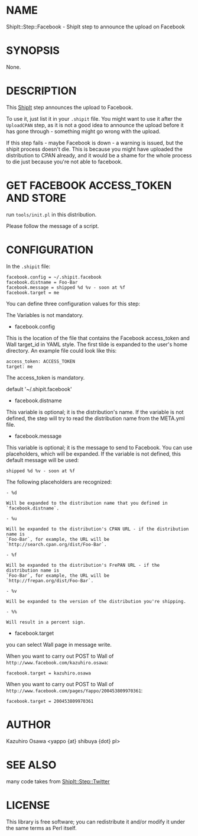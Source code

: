 # NAME

ShipIt::Step::Facebook - ShipIt step to announce the upload on Facebook

# SYNOPSIS

None.

# DESCRIPTION

This [ShipIt](http://search.cpan.org/perldoc?ShipIt) step announces the upload to Facebook.

To use it, just list it in your `.shipit` file. You might want to use it
after the `UploadCPAN` step, as it is not a good idea to announce the
upload before it has gone through - something might go wrong with the upload.

If this step fails - maybe Facebook is down - a warning is issued, but the
shipit process doesn't die. This is because you might have uploaded the
distribution to CPAN already, and it would be a shame for the whole process to
die just because you're not able to facebook.

# GET FACEBOOK ACCESS_TOKEN AND STORE

run `tools/init.pl` in this distribution.

Please follow the message of a script.

# CONFIGURATION

In the `.shipit` file:

    facebook.config = ~/.shipit.facebook
    facebook.distname = Foo-Bar
    facebook.message = shipped %d %v - soon at %f
    facebook.target = me

You can define three configuration values for this step:

The Variables is not mandatory.

- facebook.config

This is the location of the file that contains the Facebook access_token and
Wall target_id in YAML style. The first tilde is expanded to the user's home
directory. An example file could look like this:

    access_token: ACCESS_TOKEN
    target: me

The access_token is mandatory.



default '~/.shipit.facebook'

- facebook.distname

This variable is optional; it is the distribution's name. If the variable is
not defined, the step will try to read the distribution name from the META.yml
file.

- facebook.message

This variable is optional; it is the message to send to Facebook. You can use
placeholders, which will be expanded. If the variable is not defined, this
default message will be used:

    shipped %d %v - soon at %f

The following placeholders are recognized:

    - %d

    Will be expanded to the distribution name that you defined in
    `facebook.distname`.

    - %u

    Will be expanded to the distribution's CPAN URL - if the distribution name is
    `Foo-Bar`, for example, the URL will be
    `http://search.cpan.org/dist/Foo-Bar`.

    - %f

    Will be expanded to the distribution's FrePAN URL - if the distribution name is
    `Foo-Bar`, for example, the URL will be
    `http://frepan.org/dist/Foo-Bar`.

    - %v

    Will be expanded to the version of the distribution you're shipping.

    - %%

    Will result in a percent sign.

- facebook.target

you can select Wall page in message write.

When you want to carry out POST to Wall of `http://www.facebook.com/kazuhiro.osawa`:

    facebook.target = kazuhiro.osawa

When you want to carry out POST to Wall of `http://www.facebook.com/pages/Yappo/200453809970361`:

    facebook.target = 200453809970361

# AUTHOR

Kazuhiro Osawa <yappo {at} shibuya {dot} pl>

# SEE ALSO

many code takes from [ShipIt::Step::Twitter](http://search.cpan.org/perldoc?ShipIt::Step::Twitter)

# LICENSE

This library is free software; you can redistribute it and/or modify
it under the same terms as Perl itself.